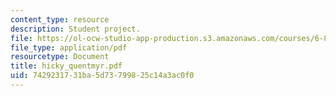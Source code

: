 ```yaml
---
content_type: resource
description: Student project.
file: https://ol-ocw-studio-app-production.s3.amazonaws.com/courses/6-895-theory-of-parallel-systems-sma-5509-fall-2003/7429231731ba5d73799825c14a3ac0f0_hicky_quentmyr.pdf
file_type: application/pdf
resourcetype: Document
title: hicky_quentmyr.pdf
uid: 74292317-31ba-5d73-7998-25c14a3ac0f0
---
```

